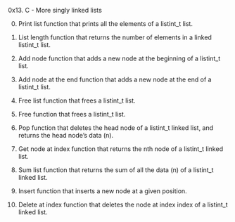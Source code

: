 0x13. C - More singly linked lists

0. Print list
function that prints all the elements of a listint_t list.

1. List length
function that returns the number of elements in a linked listint_t list.

2. Add node
function that adds a new node at the beginning of a listint_t list.

3. Add node at the end
 function that adds a new node at the end of a listint_t list.

4. Free list
function that frees a listint_t list.

5. Free
function that frees a listint_t list.

6. Pop
function that deletes the head node of a listint_t linked list, and returns the head node’s data (n).

7. Get node at index
function that returns the nth node of a listint_t linked list.

8. Sum list
function that returns the sum of all the data (n) of a listint_t linked list.

9. Insert
function that inserts a new node at a given position.

10. Delete at index
function that deletes the node at index index of a listint_t linked list.


